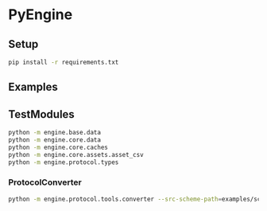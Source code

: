 # PyEngine

## Setup

```bash
pip install -r requirements.txt
```

## Examples

## TestModules

```bash
python -m engine.base.data
python -m engine.core.data
python -m engine.core.caches
python -m engine.core.assets.asset_csv
python -m engine.protocol.types
```

### ProtocolConverter

```bash
python -m engine.protocol.tools.converter --src-scheme-path=examples/schemes.py --dst-scheme-path=examples/schemes.h
```